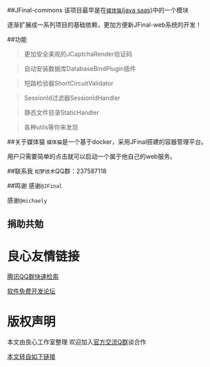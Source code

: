 ##JFinal-commons
该项目最早是在[`媒体猫`(java saas)](http://u.720life.cn/g/bb5d9d53e0f13a9212e8e371a2b8fe849d649505a016a244b99afe33f9af10fa)中的一个模块

逐渐扩展成一系列项目的基础依赖，更加方便新JFinal-web系统的开发！


##功能
>更加安全美观的JCaptchaRender验证码

>自动安装数据库DatabaseBindPlugin插件

>短路检验器ShortCircuitValidator

>SessionId过滤器SessionIdHandler

>静态文件目录StaticHandler

>各种utils等你来发现


##关于媒体猫
`媒体猫`是一个基于docker，采用JFinal搭建的容器管理平台。

用户只需要简单的点击就可以启动一个属于他自己的web服务。


##联系我
`如梦技术`QQ群：237587118

##鸣谢
感谢`@JFinal`

感谢`@michaely`


## 捐助共勉
 
 
 

 
 



 # 良心友情链接

[腾讯QQ群快速检索](http://u.720life.cn/s/8cf73f7c)

[软件免费开发论坛](http://u.720life.cn/s/bbb01dc0)

# 版权声明 

本文由良心工作室整理 欢迎加入[官方交流Q群](https://u.720life.cn/s/f2316816)谈合作

[本文转自如下链接](http://u.720life.cn/g/2e71d0f0a5c601172267ba20d3a43c6eea43670d98f520eb7d50008c317171914dd0a86c4426a1109d2459dfcbd1165da4c4201d7abd86df9fe502b641cd35b5e406519dde5bfe8452dc5a1da45d53ad)